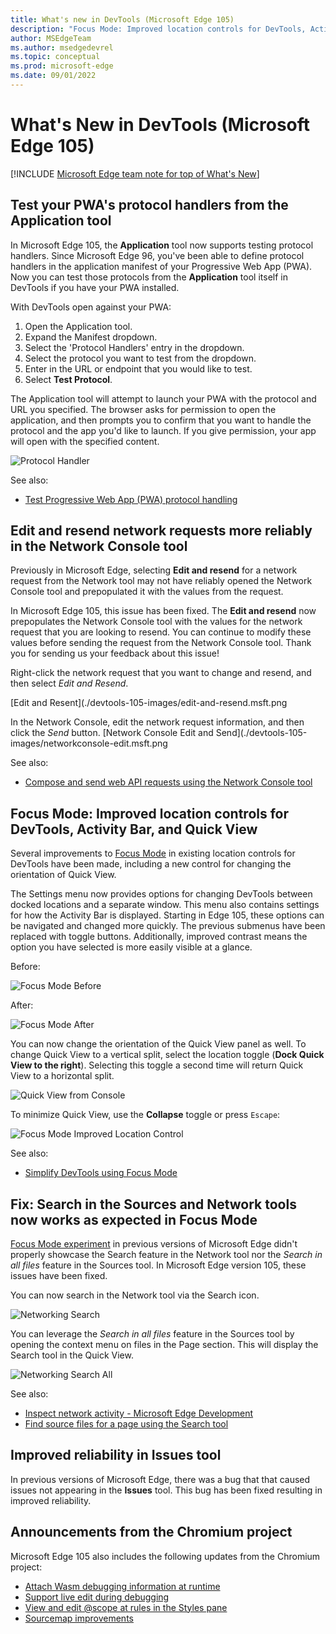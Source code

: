```yaml
---
title: What's new in DevTools (Microsoft Edge 105)
description: "Focus Mode: Improved location controls for DevTools, Activity Bar, and Quick View. Improved reliability in Issues tool. And more."
author: MSEdgeTeam
ms.author: msedgedevrel
ms.topic: conceptual
ms.prod: microsoft-edge
ms.date: 09/01/2022
---
```

# What's New in DevTools (Microsoft Edge 105)

[!INCLUDE [Microsoft Edge team note for top of What's New](../../includes/edge-whats-new-note.md)]

<!-- ====================================================================== -->
## Test your PWA's protocol handlers from the Application tool  

<!-- Rank: 1 -->
<!-- Title: Test your PWA's protocol handlers from the Application tool  -->
<!-- Subtitle: From the Manifest section of the Application tool, you can now provide custom protocols to launch your PWA. -->

In Microsoft Edge 105, the **Application** tool now supports testing protocol handlers. Since Microsoft Edge 96, you've been able to define protocol handlers in the application manifest of your Progressive Web App (PWA). Now you can  test those protocols from the **Application** tool itself in DevTools if you have your PWA installed. 

With DevTools open against your PWA:
1. Open the Application tool.
2. Expand the Manifest dropdown.
3. Select the 'Protocol Handlers' entry in the dropdown.
4. Select the protocol you want to test from the dropdown.
5. Enter in the URL or endpoint that you would like to test.
6. Select **Test Protocol**.

The Application tool will attempt to launch your PWA with the protocol and URL you specified. The browser asks for permission to open the application, and then prompts you to confirm that you want to handle the protocol and the app you'd like to launch. If you give permission, your app will open with the specified content.

<!-- (how to configure the DevTools correctly, a website or CodePen that the writer can use, where to navigate in the DevTools UI for the screenshot, etc.)
Refer to the attachment.

To take your own screenshot:
1. Open Microsoft Edge Beta, Dev, or Canary (just go to edge://version and ensure you're on version 105+)
2. Navigate to URL protocol handler (protocol-handler.glitch.me).
3. Install the PWA (see docs).
4. Open DevTools > Application tool.
5. Select the Manifest dropdown to expand it.
6. Select the Protocol Handler entry in the dropdown.
7 With the web+coffee:// protocol selected, enter into the textbox "americano".
8 Take a screenshot. Draw red highlight boxes over the "Protocol handlers" entry in the Manifest dropdown and around the Protocol Handlers section in the panel. -->

![Protocol Handler](./devtools-105-images/protocol-handler.png)

See also:

* [Test Progressive Web App (PWA) protocol handling](/microsoft-edge/devtools-guide-chromium/progressive-web-apps/protocol-handlers)

<!-- ====================================================================== -->

## Edit and resend network requests more reliably in the Network Console tool

<!-- RANK 3 -->
<!-- Title: Edit and resend network requests more reliably in the Network Console tool  -->
<!-- Subtitle: Modify and resend network requests that have been logged in the Network tool with the Network Console tool. -->

Previously in Microsoft Edge, selecting **Edit and resend** for a network request from the Network tool may not have reliably opened the Network Console tool and prepopulated it with the values from the request. 

In Microsoft Edge 105, this issue has been fixed. The **Edit and resend** now prepopulates the Network Console tool with the values for the network request that you are looking to resend. You can continue to modify these values before sending the request from the Network Console tool. Thank you for sending us your feedback about this issue!

Right-click the network request that you want to change and resend, and then select *Edit and Resend*.

[Edit and Resent](./devtools-105-images/edit-and-resend.msft.png

In the Network Console, edit the network request information, and then click the *Send* button.
[Network Console Edit and Send](./devtools-105-images/networkconsole-edit.msft.png


See also:
* [Compose and send web API requests using the Network Console tool](microsoft-edge/devtools-guide-chromium/network-console/network-console-tool#starting-from-the-network-tool)

<!-- ====================================================================== -->
## Focus Mode: Improved location controls for DevTools, Activity Bar, and Quick View

<!-- Title: Focus Mode: Improved location controls for DevTools, Activity Bar, and Quick View -->
<!-- Subtitle: Focus Mode: Improved location controls for DevTools, Activity Bar, and Quick View. -->

Several improvements to [Focus Mode](/devtools-guide-chromium/experimental-features/focus-mode) in existing location controls for DevTools have been made, including a new control for changing the orientation of Quick View.

The Settings menu now provides options for changing DevTools between docked locations and a separate window. This menu also contains settings for how the Activity Bar is displayed. Starting in Edge 105, these options can be navigated and changed more quickly. The previous submenus have been replaced with toggle buttons. Additionally, improved contrast means the option you have selected is more easily visible at a glance.

Before:

![Focus Mode Before](./devtools-105-images/before-docking-menu.msft.png)

After:

![Focus Mode After](./devtools-105-images/after-docking-menu.msft.png)

<!-- 
Screenshot 1, "before" in Edge 104: Ensure Focus Mode is enabled. Open Settings menu, then navigate to the docking submenu to show options.
Screenshot 1, "after" in Edge 105: Ensure Focus Mode is enabled. Open Settings menu to show DevTools docking location and Activity Bar location settings. -->

You can now change the orientation of the Quick View panel as well. To change Quick View to a vertical split, select the location toggle (**Dock Quick View to the right**). Selecting this toggle a second time will return Quick View to a horizontal split.

![Quick View from Console](./devtools-105-images/quickview-console.png) 

<!-- 
Screenshot 2: Ensure Focus Mode is enabled. With Elements open in main panel and Console in Quick View, press the location toggle at the top right of Quick View to change its orientation to vertical. -->

To minimize Quick View, use the **Collapse** toggle or press `Escape`:

![Focus Mode Improved Location Control](./devtools-105-images/focus-mode-improved-location-controls3.png)
<!-- Screenshot 3: Continuation of previous screenshot. Minimize Quick View in vertical orientation with with Esc keyboard shortcut. See below. -->

See also:
* [Simplify DevTools using Focus Mode](../../../experimental-features/focus-mode.md)

<!-- ====================================================================== -->

## Fix: Search in the Sources and Network tools now works as expected in Focus Mode

<!-- Rank 4 -->
<!-- Title: Fix: Search in the Sources and Network tools now works as expected in Focus Mode  -->
<!-- Subtitle: Try Focus Mode, a new, more simplified, and streamlined UI for DevTools!-->

[Focus Mode experiment](/microsoft-edge/devtools-guide-chromium/experimental-features/focus-mode#enable-focus-mode) in previous versions of Microsoft Edge didn't properly showcase the Search feature in the Network tool nor the *Search in all files* feature in the Sources tool. In Microsoft Edge version 105, these issues have been fixed.

You can now search in the Network tool via the Search icon.  

![Networking Search](./devtools-105-images/networking-search.png)

You can leverage the *Search in all files* feature in the Sources tool by opening the context menu on files in the Page section.  This will display the Search tool in the Quick View.

![Networking Search All](./devtools-105-images/search2.png)

<!-- Open Edge Beta, Dev, or Canary (navigate to edge://version and ensure you're on 105+)
1. Navigate to:  Simplify DevTools using Focus Mode - Microsoft Edge Development | Microsoft Docs
2. Open DevTools. Go to Settings > Experiments. Turn on Focus Mode. Reload DevTools
3. Open the Network tool. Refresh the page so you can see some network requests. Now select the Search (magnifying glass icon)
4. Take a screenshot
5. Open the Sources tool
6. Right-click docs.microsoft.com
7. Take a screenshot of the "Search in all files" context menu entry
8. Draw red highlight boxes around the Search icon and Search pane in the Network tool. Draw a red highlight box around the "Search in all files" entry in the context menu in the Sources tool. -->


See also:
* [Inspect network activity - Microsoft Edge Development](/microsoft-edge/devtools-guide-chromium/network/#search-network-headers-and-responses)
* [Find source files for a page using the Search tool ](/microsoft-edge/devtools-guide-chromium/search/search-tool)

<!-- ====================================================================== -->
## Improved reliability in Issues tool
<!-- Rank 6 -->
<!-- Title: Improved reliability in Issues tool -->
<!-- Subtitle: Improved reliability in Issues tool. -->

In previous versions of Microsoft Edge, there was a bug that that caused issues not appearing in the **Issues** tool.  This bug has been fixed resulting in improved reliability.  

<!-- See also:
* []()
* []() -->

<!-- ====================================================================== -->
## Announcements from the Chromium project

Microsoft Edge 105 also includes the following updates from the Chromium project:  

* [Attach Wasm debugging information at runtime](https://developer.chrome.com/blog/new-in-devtools-105/#wasm)
* [Support live edit during debugging](https://developer.chrome.com/blog/new-in-devtools-105/#live-edit)
* [View and edit @scope at rules in the Styles pane](https://developer.chrome.com/blog/new-in-devtools-105/#scope)
* [Sourcemap improvements](https://developer.chrome.com/blog/new-in-devtools-105/#sourcemaps)

<!-- ====================================================================== -->
<!-- uncomment if content is copied from developer.chrome.com to this page -->

<!-- > [!NOTE]
> Portions of this page are modifications based on work created and [shared by Google](https://developers.google.com/terms/site-policies) and used according to terms described in the [Creative Commons Attribution 4.0 International License](https://creativecommons.org/licenses/by/4.0).
> The original page for announcements from the Chromium project is [What's New in DevTools (Chrome 105)](https://developer.chrome.com/blog/new-in-devtools-105) and is authored by [Jecelyn Yeen](https://developers.google.com/web/resources/contributors#jecelynyeen) (Developer advocate working on Chrome DevTools at Google). -->


<!-- ====================================================================== -->
<!-- uncomment if content is copied from developer.chrome.com to this page -->

<!-- [![Creative Commons License.](../../../../media/cc-logo/88x31.png)](https://creativecommons.org/licenses/by/4.0)
This work is licensed under a [Creative Commons Attribution 4.0 International License](https://creativecommons.org/licenses/by/4.0). -->
